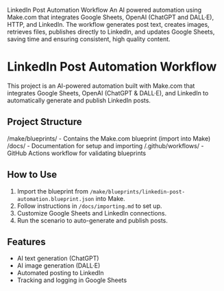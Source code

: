 
LinkedIn Post Automation Workflow An AI powered automation using Make.com that integrates Google Sheets, OpenAI (ChatGPT and DALL·E), HTTP, and LinkedIn. The workflow generates post text, creates images, retrieves files, publishes directly to LinkedIn, and updates Google Sheets, saving time and ensuring consistent, high quality content.

# LinkedIn Post Automation Workflow

This project is an AI-powered automation built with Make.com that integrates
Google Sheets, OpenAI (ChatGPT & DALL·E), and LinkedIn to automatically
generate and publish LinkedIn posts.

## Project Structure
/make/blueprints/ - Contains the Make.com blueprint (import into Make)
/docs/ - Documentation for setup and importing
/.github/workflows/ - GitHub Actions workflow for validating blueprints

## How to Use
1. Import the blueprint from `/make/blueprints/linkedin-post-automation.blueprint.json` into Make.
2. Follow instructions in `/docs/importing.md` to set up.
3. Customize Google Sheets and LinkedIn connections.
4. Run the scenario to auto-generate and publish posts.

## Features
- AI text generation (ChatGPT)
- AI image generation (DALL·E)
- Automated posting to LinkedIn
- Tracking and logging in Google Sheets

